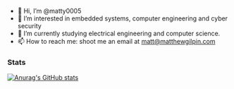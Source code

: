- 👋 Hi, I’m @matty0005
- 👀 I’m interested in embedded systems, computer engineering and cyber security
- 🌱 I’m currently studying electrical engineering and computer science.
- 📫 How to reach me: shoot me an email at matt@matthewgilpin.com

### Stats

[![Anurag's GitHub stats](https://github-readme-stats.vercel.app/api?username=matty0005&count_private=true&show_icons=true)](https://github.com/anuraghazra/github-readme-stats)

<!---
matty0005/matty0005 is a ✨ special ✨ repository because its `README.md` (this file) appears on your GitHub profile.
You can click the Preview link to take a look at your changes.
--->
